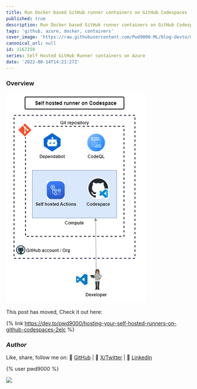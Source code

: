 ```yaml
---
title: Run Docker based GitHub runner containers on GitHub Codespaces
published: true
description: Run Docker based GitHub runner containers on GitHub Codespaces
tags: 'github, azure, docker, containers'
cover_image: 'https://raw.githubusercontent.com/Pwd9000-ML/blog-devto/main/posts/2022/GitHub-Docker-Runner-Azure-Part6/assets/main.png'
canonical_url: null
id: 1167259
series: Self Hosted GitHub Runner containers on Azure
date: '2022-08-14T14:21:27Z'
---
```


### Overview

![image.png](https://raw.githubusercontent.com/Pwd9000-ML/blog-devto/main/posts/2022/GitHub-Docker-Runner-Azure-Part6/assets/diag01.png)

This post has moved, Check it out here:

{% link <https://dev.to/pwd9000/hosting-your-self-hosted-runners-on-github-codespaces-2elc> %}

### _Author_

Like, share, follow me on: :octopus: [GitHub](https://github.com/Pwd9000-ML) | :penguin: [X/Twitter](https://x.com/pwd9000) | :space_invader: [LinkedIn](https://www.linkedin.com/in/marcel-l-61b0a96b/)

{% user pwd9000 %}

<a href="https://www.buymeacoffee.com/pwd9000"><img src="https://img.buymeacoffee.com/button-api/?text=Buy me a coffee&emoji=&slug=pwd9000&button_colour=FFDD00&font_colour=000000&font_family=Cookie&outline_colour=000000&coffee_colour=ffffff"></a>
